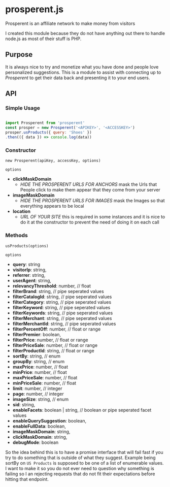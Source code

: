 # prosperent.js
Prosperent is an affiliate network to make money from visitors

I created this module because they do not have anything out there to handle node.js as most of their stuff is PHP.

## Purpose
It is always nice to try and monetize what you have done and people love personalized suggestions.  This is a module to assist with connecting up to _Prosperent_ to get their data back and presenting it to your end users.

## API

### Simple Usage

```javascript

import Prosperent from 'prosperent'
const prosper = new Prosperent('<APIKEY>', '<ACCESSKEY>')
prosper.usProducts({ query: 'Shoes' })
.then(({ data }) => console.log(data))

```

### Constructor

`new Prosperent(apiKey, accessKey, options)`

`options`
* **clickMaskDomain**
  * _HIDE THE PROSPERENT URLS FOR ANCHORS_ mask the Urls that People click to make them appear that they come from your server
* **imageMaskDomain**
  * _HIDE THE PROSPERENT URLS FOR IMAGES_ mask the Images so that everything appears to be local
* **location**
  * _URL OF YOUR SITE_ this is required in some instances and it is nice to do it at the constructor to prevent the need of doing it on each call

### Methods

`usProducts(options)`

`options`
* **query**: string
* **visitorIp**: string,
* **referrer**: string,
* **userAgent**: string,
* **relevancyThreshold**: number, // float
* **filterBrand**: string, // pipe seperated values
* **filterCatalogId**: string, // pipe seperated values
* **filterCategory**: string, // pipe seperated values
* **filterKeyword**: string, // pipe seperated values
* **filterKeywords**: string, // pipe seperated values
* **filterMerchant**: string, // pipe seperated values
* **filterMerchantId**: string, // pipe seperated values
* **filterPercentOff**: number, // float or range
* **filterPremier**: boolean,
* **filterPrice**: number,  // float or range
* **filterPriceSale**: number,  // float or range
* **filterProductId**: string,  // float or range
* **sortBy**: string, // enum
* **groupBy**: string, // enum
* **maxPrice**: number, // float
* **minPrice**: number, // float
* **maxPriceSale**: number, // float
* **minPriceSale**: number, // float
* **limit**: number, // integer
* **page**: number, // integer
* **imageSize**: string, // enum
* **sid**: string,
* **enableFacets**: boolean | string, // boolean or pipe seperated facet values
* **enableQuerySuggestion**: boolean,
* **enableFullData**: boolean,
* **imageMaskDomain**: string,
* **clickMaskDomain**: string,
* **debugMode**: boolean


So the idea behind this is to have a promise interface that will fail fast if you try to do something that is outside of what they suggest.  Example being sortBy on `US Products` is supposed to be one of a list of enumerable values.  I want to make it so you do not ever need to question why something is failing so I an rejecting requests that do not fit their expectations before hitting that endpoint.

